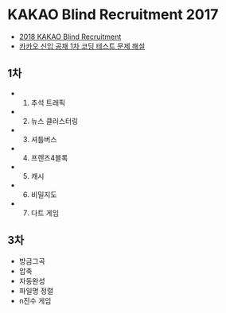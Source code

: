 # KAKAO Blind Recruitment 2017

* [2018 KAKAO Blind Recruitment](https://programmers.co.kr/learn/challenges?selected_part_id=9317)
* [카카오 신입 공채 1차 코딩 테스트 문제 해설](https://tech.kakao.com/2017/09/27/kakao-blind-recruitment-round-1/)
## 1차
* 1. 추석 트래픽
* 2. 뉴스 클러스터링
* 3. 셔틀버스
* 4. 프렌즈4블록
* 5. 캐시
* 6. 비밀지도
* 7. 다트 게임

## 3차
* 방금그곡
* 압축
* 자동완성
* 파일명 정렬
* n진수 게임

